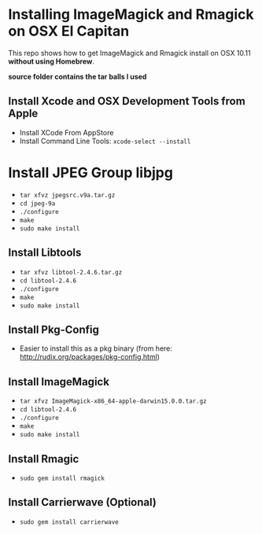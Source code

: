 # Installing ImageMagick and Rmagick on OSX El Capitan

This repo shows how to get ImageMagick and Rmagick install on OSX 10.11 __without using Homebrew__.  

__source folder contains the tar balls I used__

## Install Xcode and OSX Development Tools from Apple

* Install XCode From AppStore
* Install Command Line Tools: `xcode-select --install`

# Install JPEG Group libjpg

* `tar xfvz jpegsrc.v9a.tar.gz`
* `cd jpeg-9a`
* `./configure`
* `make`
* `sudo make install`



## Install Libtools

* `tar xfvz libtool-2.4.6.tar.gz`
* `cd libtool-2.4.6`
* `./configure`
* `make`
* `sudo make install`


## Install Pkg-Config

* Easier to install this as a pkg binary (from here: http://rudix.org/packages/pkg-config.html)

## Install ImageMagick

* `tar xfvz ImageMagick-x86_64-apple-darwin15.0.0.tar.gz`
* `cd libtool-2.4.6`
* `./configure`
* `make`
* `sudo make install`

## Install Rmagic

* `sudo gem install rmagick`


## Install Carrierwave (Optional)

* `sudo gem install carrierwave`